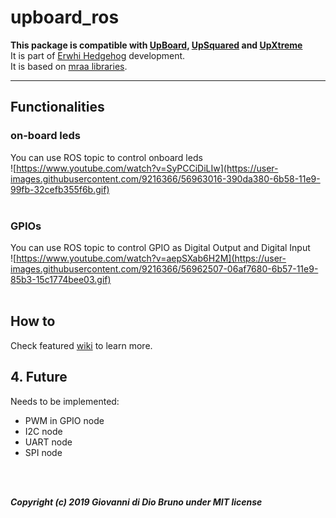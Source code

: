 # upboard_ros
**This package is compatible with [UpBoard](https://up-board.org/up/specifications/), [UpSquared](https://up-board.org/upsquared/specifications/) and [UpXtreme](https://up-board.org/up-xtreme/)**<br>
It is part of [Erwhi Hedgehog](https://gbr1.github.io/erwhi_hedgehog.html) development.<br>
It is based on [mraa libraries](https://github.com/intel-iot-devkit/mraa).

---

## Functionalities

### on-board leds
You can use ROS topic to control onboard leds<br>
![https://www.youtube.com/watch?v=SyPCCiDiLIw](https://user-images.githubusercontent.com/9216366/56963016-390da380-6b58-11e9-99fb-32cefb355f6b.gif)<br><br>

### GPIOs
You can use ROS topic to control GPIO as Digital Output and Digital Input<br>
![https://www.youtube.com/watch?v=aepSXab6H2M](https://user-images.githubusercontent.com/9216366/56962507-06af7680-6b57-11e9-85b3-15c1774bee03.gif)<br><br>


## How to
Check featured [wiki](https://github.com/gbr1/upboard_ros/wiki) to learn more.

## 4. Future
Needs to be implemented:
- PWM in GPIO node
- I2C node
- UART node
- SPI node
<br>
<br>


***Copyright (c) 2019 Giovanni di Dio Bruno under MIT license***
